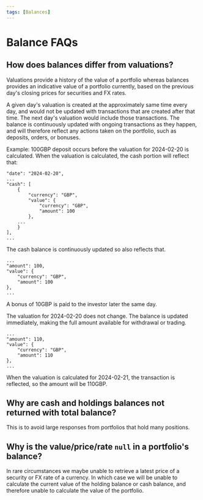 ```yaml
---
tags: [Balances]
---
```


# Balance FAQs

## How does balances differ from valuations?

Valuations provide a history of the value of a portfolio whereas balances provides an indicative value of a portfolio currently, based on the previous day's closing prices for securities and FX rates.

A given day's valuation is created at the approximately same time every day, and would not be updated with transactions that are created after that time. The next day's valuation would include those transactions. The balance is continuously updated with ongoing transactions as they happen, and will therefore reflect any actions taken on the portfolio, such as deposits, orders, or bonuses.

Example: 100GBP deposit occurs before the valuation for 2024-02-20 is calculated. When the valuation is calculated, the cash portion will reflect that:

```
"date": "2024-02-20",
...
"cash": [
    {
        "currency": "GBP",
        "value": {
            "currency": "GBP",
            "amount": 100
        },
    ...
    }
],
...
```
The cash balance is continuously updated so also reflects that.

```
...
"amount": 100,
"value": {
    "currency": "GBP",
    "amount": 100
},
...
```

A bonus of 10GBP is paid to the investor later the same day.

The valuation for 2024-02-20 does not change. The balance is updated immediately, making the full amount available for withdrawal or trading.

```
...
"amount": 110,
"value": {
    "currency": "GBP",
    "amount": 110
},
...
```

When the valuation is calculated for 2024-02-21, the transaction is reflected, so the amount will be 110GBP.

## Why are cash and holdings balances not returned with total balance?

This is to avoid large responses from portfolios that hold many positions.

## Why is the value/price/rate `null` in a portfolio's balance?

In rare circumstances we maybe unable to retrieve a latest price of a security or FX rate of a currency. In which case we will be unable to calculate the current value of the holding balance or cash balance, and therefore unable to calculate the value of the portfolio.

